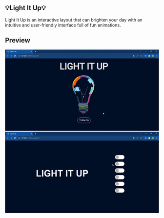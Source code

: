 ## 💡Light It Up💡

Light It Up is an interactive layout that can brighten your day with an intuitive and user-friendly interface full of fun animations.

## Preview
<div display="inline-block">
<img src="assets/page1.gif">
<img src="assets/page2.gif">
<div>

